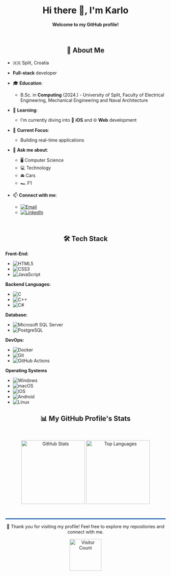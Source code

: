 <h1 align="center">Hi there 👋, I'm Karlo</h1>
<p align="center"> 
  <strong>Welcome to my GitHub profile!</strong>
</p>

&nbsp;

<h2 align="center">🚀 About Me </h2>

* 🇭🇷 Split, Croatia
* **Full-stack** developer

* 🎓 **Education**:  
  - B.Sc. in **Computing** (2024.) - University of Split, Faculty of Electrical Engineering, Mechanical Engineering and Naval Architecture


* 🌱 **Learning**:  
  - I'm currently diving into 📱 **iOS** and 🌐 **Web** development

* 🎯 **Current Focus**:  
  - Building real-time applications

* 💬 **Ask me about**:  
  - 🖥️ Computer Science
  - 💻 Technology
  - 🚘 Cars
  - 🏎️ F1

* 📫 **Connect with me**:
   - [![Email](https://img.shields.io/badge/Email-black?style=flat&logo=gmail)](mailto:karlo.nevescanin21@gmail.com)
   - [![LinkedIn](https://img.shields.io/badge/LinkedIn-blue?style=flat&logo=linkedin)](www.linkedin.com/in/karlo-nevešćanin)

  &nbsp;

<h2 align="center">🛠️ Tech Stack</h2> 

**Front-End:**
- ![HTML5](https://img.shields.io/badge/HTML-E34F26?style=flat&logo=html5&logoColor=white)
- ![CSS3](https://img.shields.io/badge/CSS-1572B6?style=flat&logo=css3&logoColor=white)
- ![JavaScript](https://img.shields.io/badge/JavaScript-F7DF1E?style=flat&logo=javascript&logoColor=black)

**Backend Languages:**
- ![C](https://img.shields.io/badge/C-A8B400?style=flat&logo=c&logoColor=white)
- ![C++](https://img.shields.io/badge/C++-00599C?style=flat&logo=cplusplus&logoColor=white)
- ![C#](https://img.shields.io/badge/C%23-239120?style=flat&logo=csharp&logoColor=white)

**Database:**
- ![Microsoft SQL Server](https://img.shields.io/badge/Microsoft_SQL_Server-CC2927?style=flat&logo=microsoftsqlserver&logoColor=white)
- ![PostgreSQL](https://img.shields.io/badge/PostgreSQL-336791?style=flat&logo=postgresql&logoColor=white)

**DevOps:**
- ![Docker](https://img.shields.io/badge/Docker-2496ED?style=flat&logo=docker&logoColor=white)
- ![Git](https://img.shields.io/badge/Git-F05032?style=flat&logo=git&logoColor=white)
- ![GitHub Actions](https://img.shields.io/badge/GitHub_Actions-2088FF?style=flat&logo=github-actions&logoColor=white)

**Operating Systems**
- ![Windows](https://img.shields.io/badge/Windows-0078D6?style=flat&logo=windows&logoColor=white)
- ![macOS](https://img.shields.io/badge/macOS-000000?style=flat&logo=apple&logoColor=white)
- ![iOS](https://img.shields.io/badge/iOS-000000?style=flat&logo=apple&logoColor=white)
- ![Android](https://img.shields.io/badge/Android-3DDC84?style=flat&logo=android&logoColor=white)
- ![Linux](https://img.shields.io/badge/Linux-FCC624?style=flat&logo=linux&logoColor=black)

<h2 align="center">📊 My GitHub Profile's Stats</h2>

&nbsp;

<div align="center">
  <img src="https://github-readme-stats.vercel.app/api?username=knevescanin&show_icons=true&theme=tokyonight&rank_icon=github&hide_border=true" alt="GitHub Stats"  height=200 align="center"/>
  <img src="https://github-readme-stats.vercel.app/api/top-langs/?username=knevescanin&langs_count=5&theme=tokyonight&hide=HTML&hide_border=true" alt="Top Languages"  height=200 align="center" />
</div>

&nbsp;

<hr style="border: 1px solid #007bff;">

<div align="center">
  <p>🌟 Thank you for visiting my profile! Feel free to explore my repositories and connect with me.</p>
  <img src="https://komarev.com/ghpvc/?username=knevescanin&color=blue" alt="Visitor Count" width="100"/>
</div>



